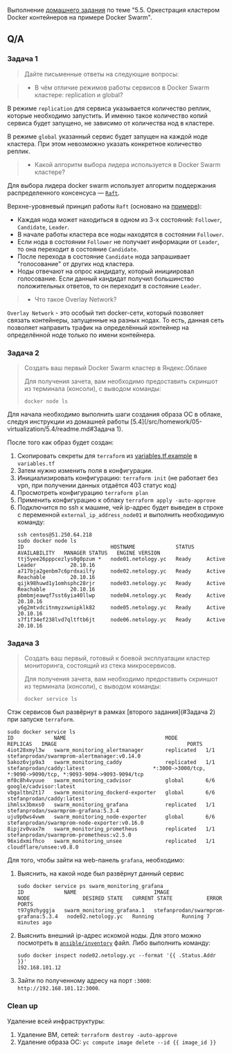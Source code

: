 Выполнение [домашнего задания](https://github.com/netology-code/virt-homeworks/blob/virt-11/05-virt-05-docker-swarm/README.md) 
по теме "5.5. Оркестрация кластером Docker контейнеров на примере Docker Swarm".

## Q/A

### Задача 1

> Дайте письменные ответы на следующие вопросы:

> - В чём отличие режимов работы сервисов в Docker Swarm кластере: replication и global?

В режиме `replication` для сервиса указывается количество реплик, которые необходимо запустить.
И именно такое количество копий сервиса будет запущено, не зависимо от количества нод в кластере.
    
В режиме `global` указанный сервис будет запущен на каждой ноде кластера. При этом невозможно указать конкретное количество реплик.

> - Какой алгоритм выбора лидера используется в Docker Swarm кластере?

Для выбора лидера docker swarm использует алгоритм поддержания распределенного консенсуса — [`Raft`](https://raft.github.io/).

Верхне-уровневый принцип работы `Raft` (основано на [примере](http://thesecretlivesofdata.com/raft/)):

- Каждая нода может находиться в одном из 3-х состояний: `Follower`, `Candidate`, `Leader`.
- В начале работы кластера все ноды находятся в состоянии `Follower`.
- Если нода в состоянии `Follower` не получает информации от `Leader`, то она переходит в состояние `Candidate`.
- После перехода в состояние `Candidate` нода запрашивает "голосование" от других нод кластера.
- Ноды отвечают на опрос кандидату, который инициировал голосование. Если данный кандидат получил большинство положительных ответов, то он переходит в состояние `Leader`.

> - Что такое Overlay Network?

`Overlay Network` - это особый тип docker-сети, который позволяет связать контейнеры, запущенные на разных нодах. 
То есть, данная сеть позволяет направить трафик на определённый контейнер на определённой ноде только по имени контейнера.

### Задача 2

> Создать ваш первый Docker Swarm кластер в Яндекс.Облаке
>
> Для получения зачета, вам необходимо предоставить скриншот из терминала (консоли), с выводом команды:
>
> ```shell
> docker node ls
> ```

Для начала необходимо выполнить шаги создания образа ОС в облаке, следуя инструкции из домашней работы [5.4](/src/homework/05-virtualization/5.4/readme.md#Задача 1).

После того как образ будет создан:
1. Скопировать секреты для `terraform` из [variables.tf.example](./terraform/variables.tf.example) в `variables.tf`
2. Затем нужно изменить поля в конфигурации.
3. Инициализировать конфигурацию: `terraform init` (не работает без vpn, при получении данных отдаётся 403 статус код)
4. Просмотреть конфигурацию `terraform plan`
5. Применить конфигурацию к облаку `terraform apply -auto-approve`
6. Подключится по ssh к машине, чей ip-адрес будет выведен в строке с переменной `external_ip_address_node01` и выполнить необходимую команду:
   ```shell
   ssh centos@51.250.64.218
   sudo docker node ls
   ID                            HOSTNAME             STATUS    AVAILABILITY   MANAGER STATUS   ENGINE VERSION
   ttj5yee26pppcezlys0g0pzum *   node01.netology.yc   Ready     Active         Leader           20.10.16
   a717bja2genbm7c6prdxailfy     node02.netology.yc   Ready     Active         Reachable        20.10.16
   qijk98huwd1y1omhsphc28rjr     node03.netology.yc   Ready     Active         Reachable        20.10.16
   pbmbmjeawqf7sst6yia40llwp     node04.netology.yc   Ready     Active                          20.10.16
   y6g2mtvdcitnmyzxwnipklk82     node05.netology.yc   Ready     Active                          20.10.16
   s7f1f34ef238lvd7qltftb6jt     node06.netology.yc   Ready     Active                          20.10.16
   ```

### Задача 3

> Создать ваш первый, готовый к боевой эксплуатации кластер мониторинга, состоящий из стека микросервисов.
>
> Для получения зачета, вам необходимо предоставить скриншот из терминала (консоли), с выводом команды:
>
> ```shell
> docker service ls
> ```

Стэк сервисов был развёрнут в рамках [второго задания](#Задача 2) при запуске `terraform`.

```shell
sudo docker service ls
ID             NAME                                MODE         REPLICAS   IMAGE                                          PORTS
4iot28xmyl3w   swarm_monitoring_alertmanager       replicated   1/1        stefanprodan/swarmprom-alertmanager:v0.14.0    
5akoz6vjp9a3   swarm_monitoring_caddy              replicated   1/1        stefanprodan/caddy:latest                      *:3000->3000/tcp, *:9090->9090/tcp, *:9093-9094->9093-9094/tcp
mf0c8h4vyuue   swarm_monitoring_cadvisor           global       6/6        google/cadvisor:latest                         
vbgaltbn2t17   swarm_monitoring_dockerd-exporter   global       6/6        stefanprodan/caddy:latest                      
ihmlsx3bmxs0   swarm_monitoring_grafana            replicated   1/1        stefanprodan/swarmprom-grafana:5.3.4           
uju9p0ws4vwm   swarm_monitoring_node-exporter      global       6/6        stefanprodan/swarmprom-node-exporter:v0.16.0   
8ipjzv0vax7m   swarm_monitoring_prometheus         replicated   1/1        stefanprodan/swarmprom-prometheus:v2.5.0       
96xidxmifhco   swarm_monitoring_unsee              replicated   1/1        cloudflare/unsee:v0.8.0
```

Для того, чтобы зайти на web-панель `grafana`, необходимо:
1. Выяснить, на какой ноде был развёрнут данный сервис
   ```shell
   sudo docker service ps swarm_monitoring_grafana
   ID             NAME                         IMAGE                                  NODE                 DESIRED STATE   CURRENT STATE           ERROR     PORTS
   t97g9zhyggja   swarm_monitoring_grafana.1   stefanprodan/swarmprom-grafana:5.3.4   node02.netology.yc   Running         Running 7 minutes ago
   ```
2. Выяснить внешний ip-адрес искомой ноды. Для этого можно посмотреть в [`ansible/inventory`](./ansible/inventory) файл.
   Либо выполнить команду:
   ```shell
   sudo docker inspect node02.netology.yc --format '{{ .Status.Addr  }}'
   192.168.101.12
   ```
3. Зайти по полученному адресу на порт `:3000`: `http://192.168.101.12:3000`.

### Clean up

Удаление всей инфраструктуры:

1. Удаление ВМ, сетей: `terraform destroy -auto-approve`
2. Удаление образа ОС: `yc compute image delete --id {{ image_id }}`